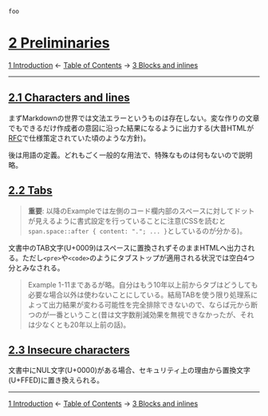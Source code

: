     foo

# [2 Preliminaries](https://higuma.github.io/github-flabored-markdown/#preliminaries)

[1 Introduction](introduction.md)
← [Table of Contents](index.md) →
[3 Blocks and inlines](blocks-and-inlines.md)

------------------------------------------------------------------------

## [2.1 Characters and lines](https://higuma.github.io/github-flabored-markdown/#characters-and-lines)

まずMarkdownの世界では文法エラーというものは存在しない。変な作りの文章でもできるだけ作成者の意図に沿った結果になるように出力する(大昔HTMLが[RFC](https://ja.wikipedia.org/wiki/Request_for_Comments)で仕様策定されていた頃のような方針)。

後は用語の定義。どれもごく一般的な用法で、特殊なものは何もないので説明略。

## [2.2 Tabs](https://higuma.github.io/github-flabored-markdown/#tabs)

> __重要__: 以降のExampleでは左側のコード欄内部のスペースに対してドットが見えるように書式設定を行っていることに注意(CSSを読むと`span.space::after { content: "."; ... }`としているのが分かる)。

文書中のTAB文字(U+0009)はスペースに置換されずそのままHTMLへ出力される。ただし`<pre>`や`<code>`のようにタブストップが適用される状況では空白4つ分とみなされる。

> Example 1-11まであるが略。自分はもう10年以上前からタブはどうしても必要な場合以外は使わないことにしている。結局TABを使う限り処理系によって出力結果が変わる可能性を完全排除できないので、ならば元から断つのが一番ということ(昔は文字数削減効果を無視できなかったが、それは少なくとも20年以上前の話)。

## [2.3 Insecure characters](https://higuma.github.io/github-flabored-markdown/#insecure-characters)

文書中にNUL文字(U+0000)がある場合、セキュリティ上の理由から置換文字(U+FFED)に置き換えられる。

------------------------------------------------------------------------

[1 Introduction](introduction.md)
← [Table of Contents](index.md) →
[3 Blocks and inlines](blocks-and-inlines.md)
